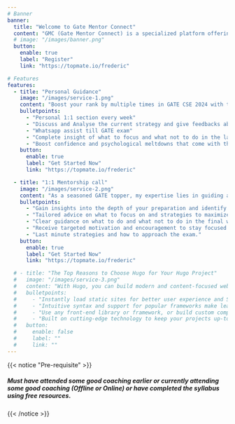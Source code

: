 ```yaml
---
# Banner
banner:
  title: "Welcome to Gate Mentor Connect"
  content: "GMC (Gate Mentor Connect) is a specialized platform offering mentorship to GATE aspirants, providing personalized guidance, study strategies, and psychological support to enhance their preparation for the Graduate Aptitude Test in Engineering."
  # image: "/images/banner.png"
  button:
    enable: true
    label: "Register"
    link: "https://topmate.io/frederic"

# Features
features:
  - title: "Personal Guidance"
    image: "/images/service-1.png"
    content: "Boost your rank by multiple times in GATE CSE 2024 with the last minute advices and strategies from the toppers of previous years. What's Included in the package"
    bulletpoints:
      - "Personal 1:1 section every week"
      - "Discuss and Analyse the current strategy and give feedbacks about how to optimise the strategy for better results."
      - "Whatsapp assist till GATE exam"
      - "Complete insight of what to focus and what not to do in the last month."
      - "Boost confidence and psychological meltdowns that come with the last month of Gate preparations."
    button:
      enable: true
      label: "Get Started Now"
      link: "https://topmate.io/frederic"

  - title: "1:1 Mentorship call"
    image: "/images/service-2.png"
    content: "As a seasoned GATE topper, my expertise lies in guiding aspirants through the critical last weeks. Here's what you can expect:"
    bulletpoints:
      - "Gain insights into the depth of your preparation and identify areas for improvement."
      - "Tailored advice on what to focus on and strategies to maximize your preparation efforts."
      - "Clear guidance on what to do and what not to do in the final weeks leading up to the exam."
      - "Receive targeted motivation and encouragement to stay focused in the crucial final stretch."
      - "Last minute strategies and how to approach the exam."
    button:
      enable: true
      label: "Get Started Now"
      link: "https://topmate.io/frederic"

  # - title: "The Top Reasons to Choose Hugo for Your Hugo Project"
  #   image: "/images/service-3.png"
  #   content: "With Hugo, you can build modern and content-focused websites without sacrificing performance or ease of use."
  #   bulletpoints:
  #     - "Instantly load static sites for better user experience and SEO."
  #     - "Intuitive syntax and support for popular frameworks make learning and using Hugo a breeze."
  #     - "Use any front-end library or framework, or build custom components, for any project size."
  #     - "Built on cutting-edge technology to keep your projects up-to-date with the latest web standards."
  #   button:
  #     enable: false
  #     label: ""
  #     link: ""
---
```

{{< notice "Pre-requisite" >}}
##### Must have attended some good coaching earlier or currently attending some good coaching (Offline or Online) or have completed the syllabus using free resources.
{{< /notice >}}